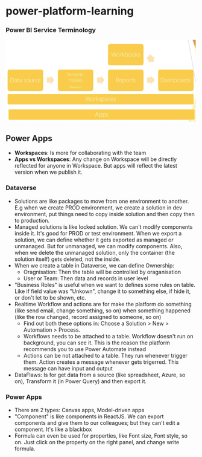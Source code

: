 # power-platform-learning
### Power BI Service Terminology
![power bi terminology](assets/power-bi-terminology.png)

## Power Apps
- **Workspaces**: Is more for collaborating with the team
- **Apps vs Workspaces**: Any change on Workspace will be directly reflected for anyone in Workspace. But apps will reflect the latest version when we publish it.

### Dataverse
- Solutions are like packages to move from one environment to another. E.g when we create PROD environment, we create a solution in dev environment, put things need to copy inside solution and then copy then to production.
- Managed solutions is like locked solution. We can't modify components inside it. It's good for PROD or test environment. When we export a solution, we can define whether it gets exported as managed or unmanaged. But for unmanaged, we can modify components. Also, when we delete the unmanaged solution, only the container (the solution itself) gets deleted, not the inside.
- When we create a table in Dataverse, we can define Ownership:
  - Oragnisation: Then the table will be controlled by oraganisation
  - User or Team: Then data and records in user level
- "Business Roles" is useful when we want to defines some rules on table. Like if field value was "Unkown", change it to something else, if hide it, or don't let to be shown, etc.
- Realtime Workflow and actions are for make the platform do something (like send email, change something, so on) when something happened (like the row changed, record assigned to someone, so on)
  - Find out both these options in: Choose a Solution > New > Automation > Process. 
  - Workflows needs to be attached to a table. Workflow doesn't run on background, you can see it. This is the reason the platform recommends you to use Power Automate instead
  - Actions can be not attached to a table. They run whenever trigger them. Action creates a message whenever gets trigerred. This message can have input and output 
- DataFlaws: Is for get data from a source (like spreadsheet, Azure, so on), Transform it (in Power Query) and then export it.
### Power Apps
- There are 2 types: Canvas apps, Model-driven apps
- "Component" is like components in ReactJS. We can export components and give them to our colleagues; but they can't edit a component. It's like a blackbox
- Formula can even be used for properties, like Font size, Font style, so on. Just click on the property on the right panel, and change write formula.